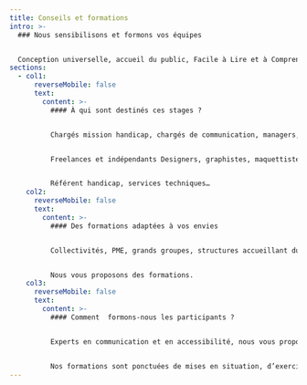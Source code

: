 ```yaml
---
title: Conseils et formations
intro: >-
  ### Nous sensibilisons et formons vos équipes


  Conception universelle, accueil du public, Facile à Lire et à Comprendre, signalétique accessible… Découvrez nos thématiques et nos formats.
sections:
  - col1:
      reverseMobile: false
      text:
        content: >-
          #### À qui sont destinés ces stages ?


          Chargés mission handicap, chargés de communication, managers, structures accueillant du public.


          Freelances et indépendants Designers, graphistes, maquettistes, infographistes.


          Référent handicap, services techniques…
    col2:
      reverseMobile: false
      text:
        content: >-
          #### Des formations adaptées à vos envies


          Collectivités, PME, grands groupes, structures accueillant du public dans le secteur culturel ou médical, vous souhaitez communiquer de façon accessible?


          Nous vous proposons des formations.
    col3:
      reverseMobile: false
      text:
        content: >-
          #### Comment  formons-nous les participants ?


          Experts en communication et en accessibilité, nous vous proposons des sensibilisations et ateliers sur les thèmes de la conception universelle, de l’accessibilité et du handicap, et visant à rendre votre communication accessible au plus grand nombre, tant sur le fond que sur la forme. Nos méthodes pédagogiques vous permettront de comprendre facilement et d’apprendre avec plaisir.


          Nos formations sont ponctuées de mises en situation, d’exercices ludiques, d’exemples et d’études de cas.
---
```


